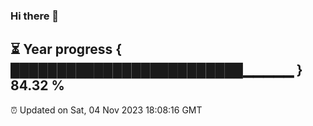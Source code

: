 ### Hi there 👋
⏳ Year progress { █████████████████████████▁▁▁▁▁ } 84.32 %
---
⏰ Updated on Sat, 04 Nov 2023 18:08:16 GMT

